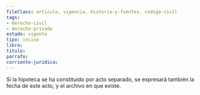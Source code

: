 ```yaml
---
fileClass: articulo, vigencia, historia-y-fuentes, codigo-civil
tags:
- derecho-civil
- derecho-privado
estado: vigente
tipo: inciso
libro:
titulo:
parrafo:
corriente-juridica:
---
```

Si la hipoteca se ha constituido por acto separado, se expresará también la fecha de este acto, y el archivo en que existe.